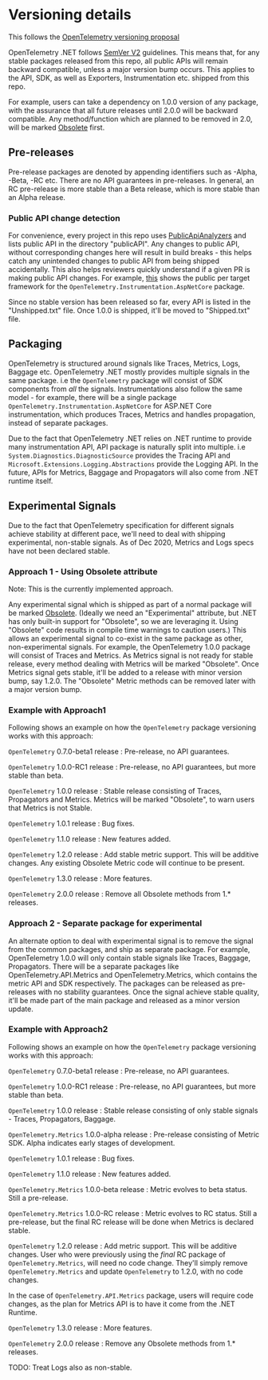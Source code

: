 # Versioning details

This follows the [OpenTelemetry versioning proposal](https://github.com/open-telemetry/oteps/pull/143/files)

OpenTelemetry .NET follows [SemVer V2](https://semver.org/spec/v2.0.0.html)
guidelines. This means that, for any stable packages released from this repo,
all public APIs will remain backward compatible, unless a major version bump
occurs. This applies to the API, SDK, as well as Exporters, Instrumentation etc.
shipped from this repo.

For example, users can take a dependency on 1.0.0 version of any package, with
the assurance that all future releases until 2.0.0 will be backward compatible.
Any method/function which are planned to be removed in 2.0, will be marked
[Obsolete](https://docs.microsoft.com/dotnet/api/system.obsoleteattribute)
first.

## Pre-releases

Pre-release packages are denoted by appending identifiers such as
-Alpha, -Beta, -RC
etc. There are no API guarantees in pre-releases. In general, an RC pre-release
is more stable than a Beta release, which is more stable than an Alpha release.

### Public API change detection

For convenience, every project in this repo uses
[PublicApiAnalyzers](https://github.com/dotnet/roslyn-analyzers/tree/master/src/PublicApiAnalyzers)
and lists public API in the directory "publicAPI". Any changes to public API,
without corresponding changes here will result in build breaks - this helps
catch any unintended changes to public API from being shipped accidentally. This
also helps reviewers quickly understand if a given PR is making public API
changes. For example,
[this](https://github.com/open-telemetry/opentelemetry-dotnet/tree/master/src/OpenTelemetry.Instrumentation.AspNetCore/.publicApi)
shows the public per target framework for the
`OpenTelemetry.Instrumentation.AspNetCore` package.

Since no stable version has been released so far, every API is listed in the
"Unshipped.txt" file. Once 1.0.0 is shipped, it'll be moved to "Shipped.txt"
file.

## Packaging

OpenTelemetry is structured around signals like Traces, Metrics, Logs, Baggage
etc. OpenTelemetry .NET mostly provides multiple signals in the same package.
i.e the `OpenTelemetry` package will consist of SDK components from *all* the
signals. Instrumentations also follow the same model - for example, there will
be a single package `OpenTelemetry.Instrumentation.AspNetCore` for ASP.NET Core
instrumentation, which produces Traces, Metrics and handles propagation, instead
of separate packages.

Due to the fact that OpenTelemetry .NET relies on .NET runtime to provide many
instrumentation API, API package is naturally split into multiple. i.e
`System.Diagnostics.DiagnosticSource` provides the Tracing API and
`Microsoft.Extensions.Logging.Abstractions` provide the Logging API. In the
future, APIs for Metrics, Baggage and Propagators will also come from .NET
runtime itself.

## Experimental Signals

Due to the fact that OpenTelemetry specification for different signals achieve stability at different pace, we'll need to deal with shipping experimental, non-stable signals. As of Dec 2020, Metrics and Logs specs have not been declared stable.

### Approach 1 - Using Obsolete attribute

Note: This is the currently implemented approach.

Any experimental signal which is shipped as part of a normal package will be
marked
[Obsolete](https://docs.microsoft.com/dotnet/api/system.obsoleteattribute).
(Ideally we need an "Experimental" attribute, but .NET has only built-in support
for "Obsolete", so we are leveraging it. Using "Obsolete" code results in
compile time warnings to caution users.) This allows an experimental signal to
co-exist in the same package as other, non-experimental signals. For example,
the OpenTelemetry 1.0.0 package will consist of Traces and Metrics. As Metrics
signal is not ready for stable release, every method dealing with Metrics will
be marked "Obsolete". Once Metrics signal gets stable, it'll be added to a
release with minor version bump, say 1.2.0. The "Obsolete" Metric methods can be
removed later with a major version bump.

### Example with Approach1

Following shows an example on how the `OpenTelemetry` package versioning works
with this approach:

`OpenTelemetry` 0.7.0-beta1 release : Pre-release, no API guarantees.

`OpenTelemetry` 1.0.0-RC1 release : Pre-release, no API guarantees, but more
stable than beta.

`OpenTelemetry` 1.0.0 release : Stable release consisting of Traces, Propagators
and Metrics. Metrics will be marked "Obsolete", to warn users that Metrics is
not Stable.

`OpenTelemetry` 1.0.1 release : Bug fixes.

`OpenTelemetry` 1.1.0 release : New features added.

`OpenTelemetry` 1.2.0 release : Add stable metric support. This will be additive
changes. Any existing Obsolete Metric code will continue to be present.

`OpenTelemetry` 1.3.0 release : More features.

`OpenTelemetry` 2.0.0 release : Remove all Obsolete methods from 1.* releases.

### Approach 2 - Separate package for experimental

An alternate option to deal with experimental signal is to remove the signal
from the common packages, and ship as separate package. For example,
OpenTelemetry 1.0.0 will only contain stable signals like Traces, Baggage,
Propagators. There will be a separate packages like OpenTelemetry.API.Metrics
and OpenTelemetry.Metrics, which contains the metric API and SDK respectively.
The packages can be released as pre-releases with no stability guarantees. Once
the signal achieve stable quality, it'll be made part of the main package and
released as a minor version update.

### Example with Approach2

Following shows an example on how the `OpenTelemetry` package versioning works
with this approach:

`OpenTelemetry` 0.7.0-beta1 release : Pre-release, no API guarantees.

`OpenTelemetry` 1.0.0-RC1 release : Pre-release, no API guarantees, but more
stable than beta.

`OpenTelemetry` 1.0.0 release : Stable release consisting of only stable signals - Traces, Propagators, Baggage.

`OpenTelemetry.Metrics` 1.0.0-alpha release : Pre-release consisting of Metric SDK. Alpha indicates early stages of development.

`OpenTelemetry` 1.0.1 release : Bug fixes.

`OpenTelemetry` 1.1.0 release : New features added.

`OpenTelemetry.Metrics` 1.0.0-beta release : Metric evolves to beta status. Still a pre-release.

`OpenTelemetry.Metrics` 1.0.0-RC release : Metric evolves to RC status. Still a pre-release, but the final RC release will be done when Metrics is declared stable.

`OpenTelemetry` 1.2.0 release : Add metric support. This will be additive changes. User who were previously using the *final* RC package of `OpenTelemetry.Metrics`, will need no code change. They'll simply remove `OpenTelemetry.Metrics` and update `OpenTelemetry` to 1.2.0, with no code changes.

In the case of `OpenTelemetry.API.Metrics` package, users will require code changes, as the plan for Metrics API is to have it come from the .NET Runtime.

`OpenTelemetry` 1.3.0 release : More features.

`OpenTelemetry` 2.0.0 release : Remove any Obsolete methods from 1.* releases.

TODO: Treat Logs also as non-stable.

